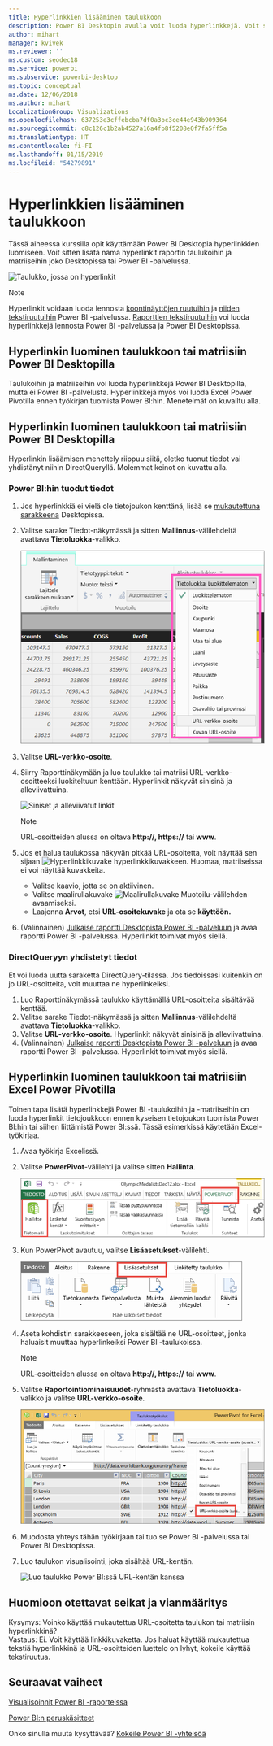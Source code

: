 ```yaml
---
title: Hyperlinkkien lisääminen taulukkoon
description: Power BI Desktopin avulla voit luoda hyperlinkkejä. Voit sitten lisätä nämä hyperlinkit raportin taulukoihin ja matriiseihin joko Desktopissa tai Power BI -palvelussa.
author: mihart
manager: kvivek
ms.reviewer: ''
ms.custom: seodec18
ms.service: powerbi
ms.subservice: powerbi-desktop
ms.topic: conceptual
ms.date: 12/06/2018
ms.author: mihart
LocalizationGroup: Visualizations
ms.openlocfilehash: 637253e3cffebcba7df0a3bc3ce44e943b909364
ms.sourcegitcommit: c8c126c1b2ab4527a16a4fb8f5208e0f7fa5ff5a
ms.translationtype: HT
ms.contentlocale: fi-FI
ms.lasthandoff: 01/15/2019
ms.locfileid: "54279891"
---
```

# <a name="add-hyperlinks-to-a-table"></a>Hyperlinkkien lisääminen taulukkoon
Tässä aiheessa kurssilla opit käyttämään Power BI Desktopia hyperlinkkien luomiseen. Voit sitten lisätä nämä hyperlinkit raportin taulukoihin ja matriiseihin joko Desktopissa tai Power BI -palvelussa. 

![Taulukko, jossa on hyperlinkit](media/power-bi-hyperlinks-in-tables/hyperlinkedtable.png)

> [!NOTE]
> Hyperlinkit voidaan luoda lennosta [koontinäyttöjen ruutuihin](service-dashboard-edit-tile.md) ja [niiden tekstiruutuihin](service-dashboard-add-widget.md) Power BI -palvelussa. [Raporttien tekstiruutuihin](service-add-hyperlink-to-text-box.md) voi luoda hyperlinkkejä lennosta Power BI -palvelussa ja Power BI Desktopissa.
> 
> 

## <a name="to-create-a-hyperlink-in-a-table-or-matrix-using-power-bi-desktop"></a>Hyperlinkin luominen taulukkoon tai matriisiin Power BI Desktopilla
Taulukoihin ja matriiseihin voi luoda hyperlinkkejä Power BI Desktopilla, mutta ei Power BI -palvelusta. Hyperlinkkejä myös voi luoda Excel Power Pivotilla ennen työkirjan tuomista Power BI:hin. Menetelmät on kuvailtu alla.

## <a name="create-a-table-or-matrix-hyperlink-in-power-bi-desktop"></a>Hyperlinkin luominen taulukkoon tai matriisiin Power BI Desktopilla
Hyperlinkin lisäämisen menettely riippuu siitä, oletko tuonut tiedot vai yhdistänyt niihin DirectQueryllä. Molemmat keinot on kuvattu alla.

### <a name="for-data-imported-into-power-bi"></a>Power BI:hin tuodut tiedot
1. Jos hyperlinkkiä ei vielä ole tietojoukon kenttänä, lisää se [mukautettuna sarakkeena](desktop-common-query-tasks.md) Desktopissa.
2. Valitse sarake Tiedot-näkymässä ja sitten **Mallinnus**-välilehdeltä avattava **Tietoluokka**-valikko.
   
    ![Tietoluokan avattavan valikon luettelo](media/power-bi-hyperlinks-in-tables/pbi_data_category.png)
3. Valitse **URL-verkko-osoite**.
4. Siirry Raporttinäkymään ja luo taulukko tai matriisi URL-verkko-osoitteeksi luokiteltuun kenttään. Hyperlinkit näkyvät sinisinä ja alleviivattuina.

    ![Siniset ja alleviivatut linkit](media/power-bi-hyperlinks-in-tables/power-bi-table-with-hyperlinks2.png)

    > [!NOTE]
    > URL-osoitteiden alussa on oltava **http://, https://** tai **www**.
    >
   
1. Jos et halua taulukossa näkyvän pitkää URL-osoitetta, voit näyttää sen sijaan  ![Hyperlinkkikuvake](media/power-bi-hyperlinks-in-tables/power-bi-hyperlink-icon.png) hyperlinkkikuvakkeen. Huomaa, matriiseissa ei voi näyttää kuvakkeita.
   
   * Valitse kaavio, jotta se on aktiivinen.
   * Valitse maalirullakuvake ![Maalirullakuvake](media/power-bi-hyperlinks-in-tables/power-bi-paintroller.png) Muotoilu-välilehden avaamiseksi.
   * Laajenna **Arvot**, etsi **URL-osoitekuvake** ja ota se **käyttöön.**
6. (Valinnainen) [Julkaise raportti Desktopista Power BI -palveluun](guided-learning/publishingandsharing.yml?tutorial-step=2) ja avaa raportti Power BI -palvelussa. Hyperlinkit toimivat myös siellä.

### <a name="for-data-connected-with-directquery"></a>DirectQueryyn yhdistetyt tiedot
Et voi luoda uutta saraketta DirectQuery-tilassa.  Jos tiedoissasi kuitenkin on jo URL-osoitteita, voit muuttaa ne hyperlinkeiksi.

1. Luo Raporttinäkymässä taulukko käyttämällä URL-osoitteita sisältävää kenttää.
2. Valitse sarake Tiedot-näkymässä ja sitten **Mallinnus**-välilehdeltä avattava **Tietoluokka**-valikko.
3. Valitse **URL-verkko-osoite**. Hyperlinkit näkyvät sinisinä ja alleviivattuina.
4. (Valinnainen) [Julkaise raportti Desktopista Power BI -palveluun](guided-learning/publishingandsharing.yml?tutorial-step=2) ja avaa raportti Power BI -palvelussa. Hyperlinkit toimivat myös siellä.

## <a name="create-a-table-or-matrix-hyperlink-in-excel-power-pivot"></a>Hyperlinkin luominen taulukkoon tai matriisiin Excel Power Pivotilla
Toinen tapa lisätä hyperlinkkejä Power BI -taulukoihin ja -matriiseihin on luoda hyperlinkit tietojoukkoon ennen kyseisen tietojoukon tuomista Power BI:hin tai siihen liittämistä Power BI:ssä. Tässä esimerkissä käytetään Excel-työkirjaa.

1. Avaa työkirja Excelissä.
2. Valitse **PowerPivot**-välilehti ja valitse sitten **Hallinta**.
   
   ![Avaa PowerPivot Excelissä](media/power-bi-hyperlinks-in-tables/createhyperlinkinpowerpivot2.png)
1. Kun PowerPivot avautuu, valitse **Lisäasetukset**-välilehti.
   
   ![PowerPivotin Lisäasetukset-välilehti](media/power-bi-hyperlinks-in-tables/createhyperlinkinpowerpivot3.png)
4. Aseta kohdistin sarakkeeseen, joka sisältää ne URL-osoitteet, jonka haluaisit muuttaa hyperlinkeiksi Power BI -taulukoissa.
   
   > [!NOTE]
   > URL-osoitteiden alussa on oltava **http://, https://** tai **www**.
   > 
5. Valitse **Raportointiominaisuudet**-ryhmästä avattava **Tietoluokka**-valikko ja valitse **URL-verkko-osoite**. 
   
   ![Tietoluokan avattava valikko Excelissä](media/power-bi-hyperlinks-in-tables/createhyperlinksnew.png)

6. Muodosta yhteys tähän työkirjaan tai tuo se Power BI -palvelussa tai Power BI Desktopissa.
7. Luo taulukon visualisointi, joka sisältää URL-kentän.
   
   ![Luo taulukko Power BI:ssä URL-kentän kanssa](media/power-bi-hyperlinks-in-tables/hyperlinksintables.gif)

## <a name="considerations-and-troubleshooting"></a>Huomioon otettavat seikat ja vianmääritys
Kysymys: Voinko käyttää mukautettua URL-osoitetta taulukon tai matriisin hyperlinkkinä?    
Vastaus: Ei. Voit käyttää linkkikuvaketta. Jos haluat käyttää mukautettua tekstiä hyperlinkkinä ja URL-osoitteiden luettelo on lyhyt, kokeile käyttää tekstiruutua.


## <a name="next-steps"></a>Seuraavat vaiheet
[Visualisoinnit Power BI -raporteissa](visuals/power-bi-report-visualizations.md)

[Power BI:n peruskäsitteet](consumer/end-user-basic-concepts.md)

Onko sinulla muuta kysyttävää? [Kokeile Power BI -yhteisöä](http://community.powerbi.com/)

